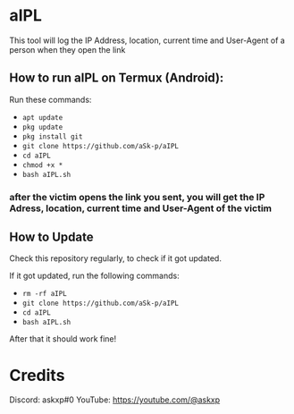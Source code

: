 # aIPL
This tool will log the IP Address, location, current time and User-Agent of a person when they open the link

## How to run aIPL on Termux (Android):

Run these commands:
- `apt update`
- `pkg update`
- `pkg install git`
- `git clone https://github.com/aSk-p/aIPL`
- `cd aIPL`
- `chmod +x *`
- `bash aIPL.sh`

### after the victim opens the link you sent, you will get the IP Adress, location, current time and User-Agent of the victim

## How to Update
Check this repository regularly, to check if it got updated.

If it got updated, run the following commands:
- `rm -rf aIPL`
- `git clone https://github.com/aSk-p/aIPL`
- `cd aIPL`
- `bash aIPL.sh`

After that it should work fine!

# Credits
Discord: askxp#0
YouTube: https://youtube.com/@askxp
